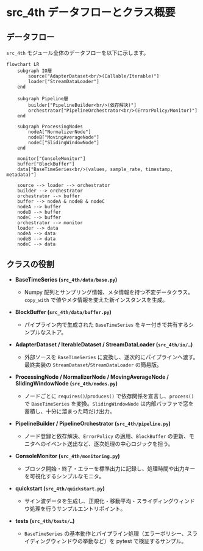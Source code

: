 # src_4th データフローとクラス概要

## データフロー
`src_4th` モジュール全体のデータフローを以下に示します。

```mermaid
flowchart LR
    subgraph IO層
        source["AdapterDataset<br/>(Callable/Iterable)"]
        loader["StreamDataLoader"]
    end

    subgraph Pipeline層
        builder["PipelineBuilder<br/>(依存解決)"]
        orchestrator["PipelineOrchestrator<br/>(ErrorPolicy/Monitor)"]
    end

    subgraph ProcessingNodes
        nodeA["NormalizerNode"]
        nodeB["MovingAverageNode"]
        nodeC["SlidingWindowNode"]
    end

    monitor["ConsoleMonitor"]
    buffer["BlockBuffer"]
    data["BaseTimeSeries<br/>(values, sample_rate, timestamp, metadata)"]

    source --> loader --> orchestrator
    builder --> orchestrator
    orchestrator --> buffer
    buffer --> nodeA & nodeB & nodeC
    nodeA --> buffer
    nodeB --> buffer
    nodeC --> buffer
    orchestrator --> monitor
    loader --> data
    nodeA --> data
    nodeB --> data
    nodeC --> data
```

## クラスの役割

- **BaseTimeSeries (`src_4th/data/base.py`)**
  - Numpy 配列とサンプリング情報、メタ情報を持つ不変データクラス。`copy_with` で値やメタ情報を変えた新インスタンスを生成。

- **BlockBuffer (`src_4th/data/buffer.py`)**
  - パイプライン内で生成された `BaseTimeSeries` をキー付きで共有するシンプルなストア。

- **AdapterDataset / IterableDataset / StreamDataLoader (`src_4th/io/…`)**
  - 外部ソースを `BaseTimeSeries` に変換し、逐次的にパイプラインへ渡す。最終実装の `StreamDataset`/`StreamDataLoader` の簡易版。

- **ProcessingNode / NormalizerNode / MovingAverageNode / SlidingWindowNode (`src_4th/nodes.py`)**
  - ノードごとに `requires()`/`produces()` で依存関係を宣言し、`process()` で `BaseTimeSeries` を変換。`SlidingWindowNode` は内部バッファで窓を蓄積し、十分に溜まった時だけ出力。

- **PipelineBuilder / PipelineOrchestrator (`src_4th/pipeline.py`)**
  - ノード登録と依存解決、`ErrorPolicy` の適用、`BlockBuffer` の更新、モニタへのイベント送出など、逐次処理の中心ロジックを担う。

- **ConsoleMonitor (`src_4th/monitoring.py`)**
  - ブロック開始・終了・エラーを標準出力に記録し、処理時間や出力キーを可視化するシンプルなモニタ。

- **quickstart (`src_4th/quickstart.py`)**
  - サイン波データを生成し、正規化・移動平均・スライディングウィンドウ処理を行うサンプルエントリポイント。

- **tests (`src_4th/tests/…`)**
  - `BaseTimeSeries` の基本動作とパイプライン処理（エラーポリシー、スライディングウィンドウの挙動など）を pytest で検証するサンプル。
